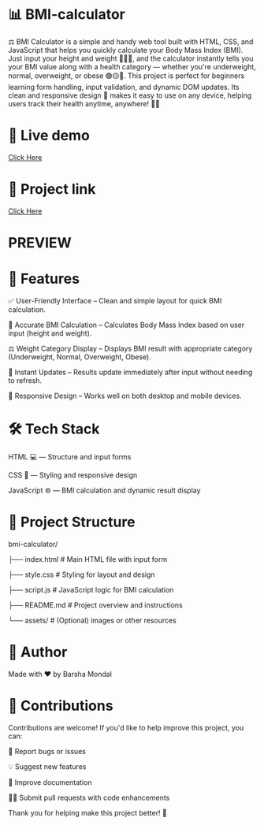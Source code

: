 # 📊 BMI-calculator

⚖️ BMI Calculator is a simple and handy web tool built with HTML, CSS, and JavaScript that helps you quickly calculate your Body Mass Index (BMI). Just input your height and weight 🏋️‍♂️📏, and the calculator instantly tells you your BMI value along with a health category — whether you're underweight, normal, overweight, or obese 🟢🟡🔴. This project is perfect for beginners learning form handling, input validation, and dynamic DOM updates. Its clean and responsive design 📱 makes it easy to use on any device, helping users track their health anytime, anywhere! 💪✨

# 🚀 Live demo
[Click Here](https://barsha20061001.github.io/BMI-calculator/)

# 🚧 Project link
[Click Here](https://stackblitz.com/edit/stackblitz-starters-pugx1kpj?file=script.js)

# PREVIEW



# 🚀 Features
 
✅ User-Friendly Interface – Clean and simple layout for quick BMI calculation.

📏 Accurate BMI Calculation – Calculates Body Mass Index based on user input (height and weight).

⚖️ Weight Category Display – Displays BMI result with appropriate category (Underweight, Normal, Overweight, Obese).

🔄 Instant Updates – Results update immediately after input without needing to refresh.

📱 Responsive Design – Works well on both desktop and mobile devices.

# 🛠️ Tech Stack

HTML 💻 — Structure and input forms

CSS 🎨 — Styling and responsive design

JavaScript ⚙️ — BMI calculation and dynamic result display

# 📂 Project Structure

bmi-calculator/

├── index.html       # Main HTML file with input form

├── style.css        # Styling for layout and design

├── script.js        # JavaScript logic for BMI calculation

├── README.md        # Project overview and instructions

└── assets/          # (Optional) images or other resources

# 👤 Author
Made with ❤️ by Barsha Mondal

# 🤝 Contributions

Contributions are welcome! If you'd like to help improve this project, you can:

🐞 Report bugs or issues

💡 Suggest new features

📝 Improve documentation

👩‍💻 Submit pull requests with code enhancements

Thank you for helping make this project better! 🙌





